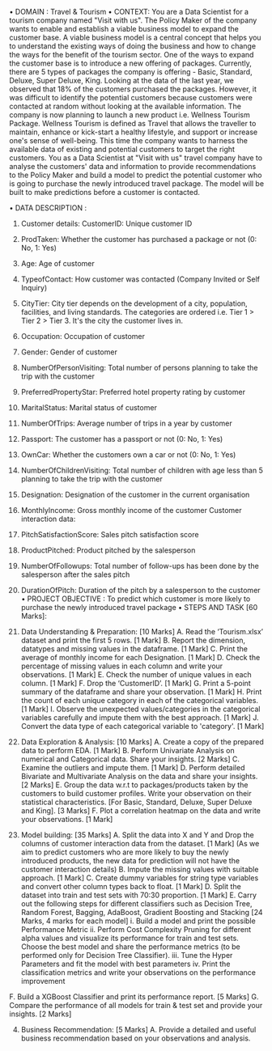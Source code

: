 •	DOMAIN : Travel & Tourism
•	CONTEXT: You are a Data Scientist for a tourism company named "Visit with us". The Policy Maker of the company wants to enable and
establish a viable business model to expand the customer base. A viable business model is a central concept that helps you to understand the existing ways of doing the business and how to change the ways for the benefit of the tourism sector. One of the ways to expand the customer base is to introduce a new offering of packages. Currently, there are 5 types of packages the company   is offering - Basic, Standard, Deluxe, Super Deluxe, King. Looking at the data of the last year, we observed that 18% of the customers purchased the packages. However, it was difficult to identify the potential customers because customers were contacted at random without looking at the available information. The company is now planning to launch a new product i.e. Wellness Tourism Package. Wellness Tourism is defined as Travel that allows the traveller to maintain, enhance or kick-start a healthy lifestyle, and support or increase one's sense of well-being. This time the company wants to harness the available data of existing and potential customers to target the right customers. You as a Data Scientist at "Visit with us" travel company have to analyse the customers' data and information to provide recommendations to the Policy Maker and build a model to predict the potential customer who is going to purchase the newly introduced travel package. The model will be built to make predictions before a customer is contacted.

•	DATA DESCRIPTION :
1.	Customer details: CustomerID: Unique customer ID
2.	ProdTaken: Whether the customer has purchased a package or not (0: No, 1: Yes)
3.	Age: Age of customer
4.	TypeofContact: How customer was contacted (Company Invited or Self Inquiry)
5.	CityTier: City tier depends on the development of a city, population, facilities, and living standards. The categories are ordered i.e. Tier 1 > Tier 2 > Tier 3. It's the city the customer lives in.
6.	Occupation: Occupation of customer
7.	Gender: Gender of customer
8.	NumberOfPersonVisiting: Total number of persons planning to take the trip with the customer
9.	PreferredPropertyStar: Preferred hotel property rating by customer
10.	MaritalStatus: Marital status of customer
11.	NumberOfTrips: Average number of trips in a year by customer
12.	Passport: The customer has a passport or not (0: No, 1: Yes)
13.	OwnCar: Whether the customers own a car or not (0: No, 1: Yes)
14.	NumberOfChildrenVisiting: Total number of children with age less than 5 planning to take the trip with the customer
15.	Designation: Designation of the customer in the current organisation
16.	MonthlyIncome: Gross monthly income of the customer Customer interaction data:
1.	PitchSatisfactionScore: Sales pitch satisfaction score
2.	ProductPitched: Product pitched by the salesperson
3.	NumberOfFollowups: Total number of follow-ups has been done by the salesperson after the sales pitch
4.	DurationOfPitch: Duration of the pitch by a salesperson to the customer
•	PROJECT OBJECTIVE : To predict which customer is more likely to purchase the newly introduced travel package
•	STEPS AND TASK [60 Marks]:
1.	Data Understanding & Preparation: [10 Marks]
A.	Read the ‘Tourism.xlsx’ dataset and print the first 5 rows. [1 Mark]
B.	Report the dimension, datatypes and missing values in the dataframe. [1 Mark]
C.	Print the average of monthly income for each Designation. [1 Mark]
D.	Check the percentage of missing values in each column and write your observations. [1 Mark]
E.	Check the number of unique values in each column. [1 Mark]
F.	Drop the ‘CustomerID’. [1 Mark]
G.	Print a 5-point summary of the dataframe and share your observation. [1 Mark]
H.	Print the count of each unique category in each of the categorical variables. [1 Mark]
I.	Observe the unexpected values/categories in the categorical variables carefully and impute them with the best approach. [1 Mark]
J.	Convert the data type of each categorical variable to 'category'. [1 Mark]

2.	Data Exploration & Analysis: [10 Marks]
A.	Create a copy of the prepared data to perform EDA. [1 Mark]
B.	Perform Univariate Analysis on numerical and Categorical data. Share your insights. [2 Marks]
C.	Examine the outliers and impute them. [1 Mark]
D.	Perform detailed Bivariate and Multivariate Analysis on the data and share your insights. [2 Marks]
E.	Group the data w.r.t to packages/products taken by the customers to build customer profiles. Write your observation on their
statistical characteristics. [For Basic, Standard, Deluxe, Super Deluxe and King]. [3 Marks]
F.	Plot a correlation heatmap on the data and write your observations. [1 Mark]

3.	Model building: [35 Marks]
A.	Split the data into X and Y and Drop the columns of customer interaction data from the dataset. [1 Mark]
(As we aim to predict customers who are more likely to buy the newly introduced products, the new data for prediction will not have the customer interaction details)
B.	Impute the missing values with suitable approach. [1 Mark]
C.	Create dummy variables for string type variables and convert other column types back to float. [1 Mark]
D.	Split the dataset into train and test sets with 70:30 proportion. [1 Mark]
E.	Carry out the following steps for different classifiers such as Decision Tree, Random Forest, Bagging, AdaBoost, Gradient Boosting and Stacking
[24 Marks, 4 marks for each model]
i.	Build a model and print the possible Performance Metric
ii.	Perform Cost Complexity Pruning for different alpha values and visualize its performance for train and test	sets. Choose the best model and share the performance metrics (to be performed only for Decision Tree Classifier).
iii.	Tune the Hyper Parameters and fit the model with best parameters
iv.	Print the classification metrics and write your observations on the performance improvement

F.	Build a XGBoost Classifier and print its performance report. [5 Marks]
G.	Compare the performance of all models for train & test set and provide your insights. [2 Marks]

4.	Business Recommendation: [5 Marks]
A.	Provide a detailed and useful business recommendation based on your observations and analysis.
